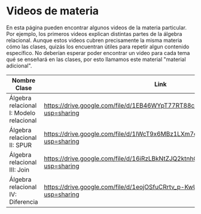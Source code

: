 # Videos de materia

En esta página pueden encontrar algunos videos de la materia particular. Por ejemplo, los primeros videos explican distintas partes de la álgebra relacional. Aunque estos videos cubren precisamente la misma materia cómo las clases, quizás los encuentran útiles para repetir algun contenido específico. No deberían esperar poder encontrar un video para cada tema qué se enseñará en las clases, por esto llamamos este material "material adicional".

| Nombre Clase |  Link |
|--------------|------|
| Álgebra relacional I: Modelo relacional | https://drive.google.com/file/d/1EB46WYpT77RT88cctCE2BlqSmwFlVZ4h/view?usp=sharing |
| Álgebra relacional II: SPUR         | https://drive.google.com/file/d/1lWcT9x6MBz1LXm7cxDCbu1d4PEHAZDs9/view?usp=sharing |
| Álgebra relacional III: Join         | https://drive.google.com/file/d/16iRzLBkNtZJQ2ktnhOqVPFt-a1xFd5b_/view?usp=sharing |
| Álgebra relacional IV: Diferencia         | https://drive.google.com/file/d/1eojOSfuCRrtv_p-KwUAUQaUHWswt6oTH/view?usp=sharing |
